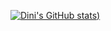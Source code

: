[![Dini's GitHub stats](https://github-readme-stats.vercel.app/api?username=socar-dini&count_private=true))](https://github.com/anuraghazra/github-readme-stats)
